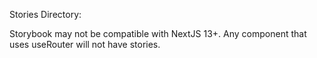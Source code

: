 Stories Directory:

Storybook may not be compatible with NextJS 13+. Any component that uses useRouter will not have stories.
